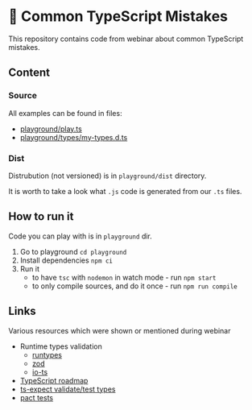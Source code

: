 # 🤔 Common TypeScript Mistakes

This repository contains code from webinar about common TypeScript mistakes.

## Content

### Source

All examples can be found in files:

- [playground/play.ts](./playground/play.ts)
- [playground/types/my-types.d.ts](./playground/types/my-types.d.ts)

### Dist

Distrubution (not versioned) is in `playground/dist` directory.

It is worth to take a look what `.js` code is generated from our `.ts` files.

## How to run it

Code you can play with is in `playground` dir.

1. Go to playground `cd playground`
1. Install dependencies `npm ci`
1. Run it
   - to have `tsc` with `nodemon` in watch mode - run `npm start`
   - to only compile sources, and do it once - run `npm run compile`

## Links

Various resources which were shown or mentioned during webinar

- Runtime types validation
  - [runtypes](https://github.com/pelotom/runtypes)
  - [zod](https://vriad.com/blog/zod/)
  - [io-ts](https://github.com/gcanti/io-ts)
- [TypeScript roadmap](https://github.com/Microsoft/TypeScript/wiki/Roadmap)
- [ts-expect validate/test types](https://github.com/TypeStrong/ts-expect)
- [pact tests](https://docs.pact.io/)
